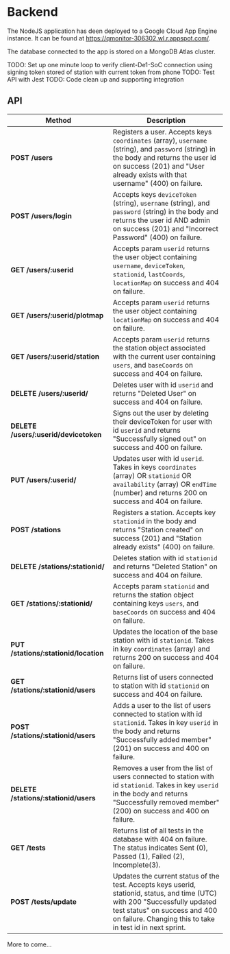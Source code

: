 # Backend

The NodeJS application has deen deployed to a Google Cloud App Engine instance. It can be found at https://qmonitor-306302.wl.r.appspot.com/.

The database connected to the app is stored on a MongoDB Atlas cluster.

TODO: Set up one minute loop to verify client-De1-SoC connection using signing token stored of station with current token from phone
TODO: Test API with Jest
TODO: Code clean up and supporting integration

## API
| Method | Description |
| ------ | ----------- |
| **POST /users** | Registers a user. Accepts keys `coordinates` (array), `username` (string), and `password` (string) in the body and returns the user id on success (201) and "User already exists with that username" (400) on failure.|
| **POST /users/login** | Accepts keys `deviceToken` (string), `username` (string), and `password` (string) in the body and returns the user id AND admin on success (201) and "Incorrect Password" (400) on failure.|
| **GET /users/:userid** | Accepts param `userid` returns the user object containing `username`, `deviceToken`, `stationid`, `lastCoords`, `locationMap` on success and 404 on failure.|
| **GET /users/:userid/plotmap** | Accepts param `userid` returns the user object containing `locationMap` on success and 404 on failure.|
| **GET /users/:userid/station** | Accepts param `userid` returns the station object associated with the current user containing `users`, and `baseCoords` on success and 404 on failure.|
| **DELETE /users/:userid/** | Deletes user with id `userid` and returns "Deleted User" on success and 404 on failure. |
| **DELETE /users/:userid/devicetoken** | Signs out the user by deleting their deviceToken for user with id `userid` and returns "Successfully signed out" on success and 400 on failure. |
| **PUT /users/:userid/** | Updates user with id `userid`. Takes in keys `coordinates` (array) OR `stationid` OR `availability` (array) OR `endTime` (number) and returns 200 on success and 404 on failure.|
| **POST /stations** | Registers a station. Accepts key `stationid` in the body and returns "Station created" on success (201) and "Station already exists" (400) on failure.|
| **DELETE /stations/:stationid/** | Deletes station with id `stationid` and returns "Deleted Station" on success and 404 on failure. |
| **GET /stations/:stationid/** | Accepts param `stationid` and returns the station object containing keys `users`, and `baseCoords` on success and 404 on failure.|
| **PUT /stations/:stationid/location** | Updates the location of the base station with id `stationid`. Takes in key `coordinates` (array) and returns 200 on success and 404 on failure.|
| **GET /stations/:stationid/users** | Returns list of users connected to station with id `stationid` on success and 404 on failure.|
| **POST /stations/:stationid/users** | Adds a user to the list of users connected to station with id `stationid`. Takes in key `userid` in the body and returns "Successfully added member" (201) on success and 400 on failure.|
| **DELETE /stations/:stationid/users** | Removes a user from the list of users connected to station with id `stationid`. Takes in key `userid` in the body and returns "Successfully removed member" (200) on success and 400 on failure.|
| **GET /tests** | Returns list of all tests in the database with 404 on failure. The status indicates Sent (0), Passed (1), Failed (2), Incomplete(3). |
| **POST /tests/update** | Updates the current status of the test. Accepts keys userid, stationid, status, and time (UTC) with 200 "Successfully updated test status" on success and 400 on failure. Changing this to take in test id in next sprint. |

More to come...